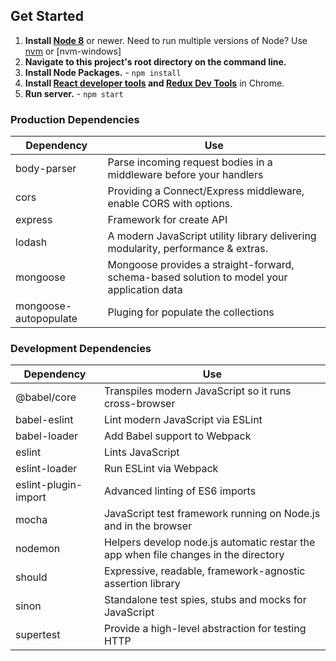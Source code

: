 ## Get Started

1. **Install [Node 8](https://nodejs.org)** or newer. Need to run multiple versions of Node? Use [nvm](https://github.com/creationix/nvm) or [nvm-windows]
2. **Navigate to this project's root directory on the command line.**
3. **Install Node Packages.** - `npm install`
4. **Install [React developer tools](https://chrome.google.com/webstore/detail/react-developer-tools/fmkadmapgofadopljbjfkapdkoienihi?hl=en) and [Redux Dev Tools](https://chrome.google.com/webstore/detail/redux-devtools/lmhkpmbekcpmknklioeibfkpmmfibljd?hl=en)** in Chrome.
5. **Run server.** - `npm start`


### Production Dependencies

| **Dependency**          | **Use**                                                                                     |
| ----------------        | ------------------------------------------------------------------------------------------- |
| body-parser             | Parse incoming request bodies in a middleware before your handlers                          |
| cors                    | Providing a Connect/Express middleware, enable CORS with options.                           |
| express                 | Framework for create API                                                                    |
| lodash                  | A modern JavaScript utility library delivering modularity, performance & extras.            |
| mongoose                | Mongoose provides a straight-forward, schema-based solution to model your application data  |
| mongoose-autopopulate   | Pluging for populate the collections                                                        |  


### Development Dependencies

| **Dependency**                  | **Use**                                                                               |
| ------------------------------- | --------------------------------------------------------------------------------------|
| @babel/core                     | Transpiles modern JavaScript so it runs cross-browser                                 |
| babel-eslint                    | Lint modern JavaScript via ESLint                                                     |
| babel-loader                    | Add Babel support to Webpack                                                          |
| eslint                          | Lints JavaScript                                                                      |
| eslint-loader                   | Run ESLint via Webpack                                                                |
| eslint-plugin-import            | Advanced linting of ES6 imports                                                       |
| mocha                           | JavaScript test framework running on Node.js and in the browser                       |
| nodemon                         | Helpers develop node.js automatic restar the app when file changes in the directory   |
| should                          | Expressive, readable, framework-agnostic assertion library                            |
| sinon                           | Standalone test spies, stubs and mocks for JavaScript                                 |
| supertest                       | Provide a high-level abstraction for testing HTTP                                     |
